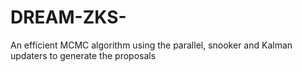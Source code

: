 # DREAM-ZKS-
An efficient MCMC algorithm using the parallel, snooker and Kalman updaters to generate the proposals

